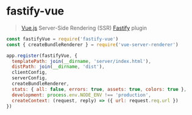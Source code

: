 # fastify-vue
> [Vue.js](https://vuejs.org/) Server-Side Rendering (SSR)
  [Fastify](https://www.fastify.io/) plugin

```js
const fastifyVue = require('fastify-vue')
const { createBundleRenderer } = require('vue-server-renderer')

app.register(fastifyVue, {
  templatePath: join(__dirname, 'server/index.html'),
  distPath: join(__dirname, 'dist'),
  clientConfig,
  serverConfig,
  createBundleRenderer,
  stats: { all: false, errors: true, assets: true, colors: true },
  development: process.env.NODE_ENV !== 'production',
  createContext: (request, reply) => ({ url: request.req.url })
})
```
